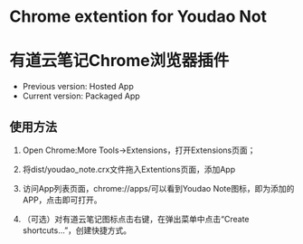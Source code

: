 # Chrome extention for Youdao Not

# 有道云笔记Chrome浏览器插件

- Previous version: Hosted App
- Current version: Packaged App


## 使用方法

1. Open Chrome:More Tools->Extensions，打开Extensions页面；

2. 将dist/youdao_note.crx文件拖入Extentions页面，添加App

3. 访问App列表页面，chrome://apps/可以看到Youdao Note图标，即为添加的APP，点击即可打开。

4. （可选）对有道云笔记图标点击右键，在弹出菜单中点击“Create shortcuts...”，创建快捷方式。
